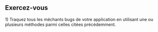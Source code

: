## Exercez-vous

1\) Traquez tous les méchants bugs de votre application en utilisant une ou plusieurs méthodes parmi celles citées précédemment.

